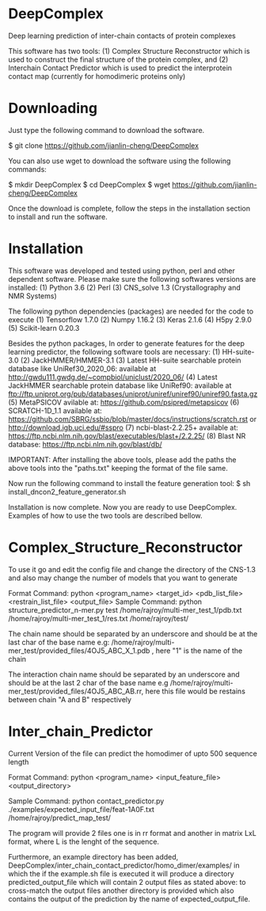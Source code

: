 # DeepComplex
Deep learning prediction of inter-chain contacts of protein complexes

This software has two tools:
(1) Complex Structure Reconstructor which is used to construct the final structure of the protein complex, and
(2) Interchain Contact Predictor which is used to predict the interprotein contact map (currently for homodimeric proteins only)

#                  Downloading             #

Just type the following command to download the software.

$ git clone https://github.com/jianlin-cheng/DeepComplex

You can also use wget to download the software using the following commands:

$ mkdir DeepComplex
$ cd DeepComplex
$ wget https://github.com/jianlin-cheng/DeepComplex

Once the download is complete, follow the steps in the installation section to install and run the software.


#                  Installation             #

This software was developed and tested using python, perl and other dependent software. Please make sure the following softwares versions are installed:
(1) Python 3.6
(2) Perl
(3) CNS_solve 1.3 (Crystallography and NMR Systems)

The following python dependencies (packages) are needed for the code to execute
(1) Tensorflow 1.7.0
(2) Numpy 1.16.2
(3) Keras 2.1.6
(4) H5py 2.9.0
(5) Scikit-learn 0.20.3

Besides the python packages, In order to generate features for the deep learning predictor, the following software tools are necessary:
(1) HH-suite-3.0
(2) JackHMMER/HMMER-3.1
(3) Latest HH-suite searchable protein database like UniRef30_2020_06: available at http://gwdu111.gwdg.de/~compbiol/uniclust/2020_06/
(4) Latest JackHMMER searchable protein database like UniRef90: available at ftp://ftp.uniprot.org/pub/databases/uniprot/uniref/uniref90/uniref90.fasta.gz
(5) MetaPSICOV avilable at: https://github.com/psipred/metapsicov
(6) SCRATCH-1D_1.1 available at: https://github.com/SBRG/ssbio/blob/master/docs/instructions/scratch.rst or http://download.igb.uci.edu/#sspro
(7) ncbi-blast-2.2.25+ available at: https://ftp.ncbi.nlm.nih.gov/blast/executables/blast+/2.2.25/
(8) Blast NR database: https://ftp.ncbi.nlm.nih.gov/blast/db/

IMPORTANT: After installing the above tools, please add the paths the above tools into the "paths.txt" keeping the format of the file same.

Now run the following command to install the feature generation tool:
$ sh install_dncon2_feature_generator.sh

Installation is now complete. Now you are ready to use DeepComplex. Examples of how to use the two tools are described bellow.


#                  Complex_Structure_Reconstructor             #

To use it go and edit the config file and change the directory of the CNS-1.3 and also may change the number of models that you want to generate

Format Command:
python <program_name> <target_id> <pdb_list_file> <restrain_list_file> <output_file>
Sample Command:
python structure_predictor_n-mer.py test /home/rajroy/multi-mer_test_1/pdb.txt /home/rajroy/multi-mer_test_1/res.txt /home/rajroy/test/

The chain name should be separated by an underscore and should be at the last char of the base name
e.g: /home/rajroy/multi-mer_test/provided_files/4OJ5_ABC_X_1.pdb  , here "1" is the name of the chain

The interaction chain name should be separated by an underscore and should be at the last 2 char of the base name
e.g /home/rajroy/multi-mer_test/provided_files/4OJ5_ABC_AB.rr, here this file would be restains between chain "A and B" respectively


#                  Inter_chain_Predictor                 #

Current Version of the file can predict the homodimer of upto 500 sequence length

Format Command:
python <program_name> <input_feature_file> <output_directory>

Sample Command:
python contact_predictor.py ./examples/expected_input_file/feat-1A0F.txt /home/rajroy/predict_map_test/

The program will provide 2 files one is in rr format and another in matrix LxL format, where L is the lenght of the sequence.

Furthermore, an example directory has been added, DeepComplex/inter_chain_contact_predictor/homo_dimer/examples/ in which the if the example.sh file is executed it will produce a directory predicted_output_file which will contain 2 output files as stated above: to cross-match the output files another directory is provided which also contains the output of the prediction by the name of expected_output_file. 






